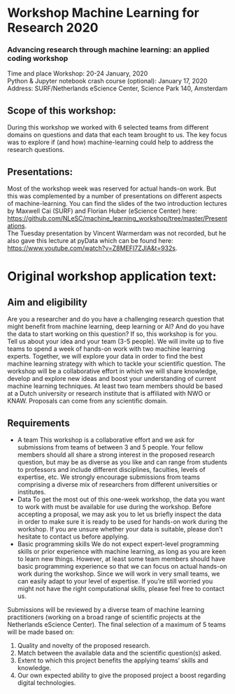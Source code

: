 # Workshop Machine Learning for Research 2020
### Advancing research through machine learning: an applied coding workshop  

Time and place
Workshop: 20-24 January, 2020  
Python & Jupyter notebook crash course (optional): January 17, 2020  
Address: SURF/Netherlands eScience Center, Science Park 140, Amsterdam

## Scope of this workshop:
During this workshop we worked with 6 selected teams from different domains on questions and data that each team brought to us.
The key focus was to explore if (and how) machine-learning could help to address the research questions.

## Presentations:
Most of the workshop week was reserved for actual hands-on work. But this was complemented by a number of presentations on different aspects of machine-learning. 
You can find the slides of the two introduction lectures by Maxwell Cai (SURF) and Florian Huber (eScience Center) here: https://github.com/NLeSC/machine_learning_workshop/tree/master/Presentations.  
The Tuesday presentation by Vincent Warmerdam was not recorded, but he also gave this lecture at pyData which can be found here: https://www.youtube.com/watch?v=Z8MEFI7ZJlA&t=932s.


# Original workshop application text:
## Aim and eligibility
Are you a researcher and do you have a challenging research question that might benefit from machine learning, deep learning or AI? And do you have the data to start working on this question? If so, this workshop is for you.
Tell us about your idea and your team (3-5 people). We will invite up to five teams to spend a week of hands-on work with two machine learning experts. Together, we will explore your data in order to find the best machine learning strategy with which to tackle your scientific question. The workshop will be a collaborative effort in which we will share knowledge, develop and explore new ideas and boost your understanding of current machine learning techniques.
At least two team members should be based at a Dutch university or research institute that is affiliated with NWO or KNAW. Proposals can come from any scientific domain.

## Requirements
+	A team
This workshop is a collaborative effort and we ask for submissions from teams of between 3 and 5 people. Your fellow members should all share a strong interest in the proposed research question, but may be as diverse as you like and can range from students to professors and include different disciplines, faculties, levels of expertise, etc. We strongly encourage submissions from teams comprising a diverse mix of researchers from different universities or institutes. 
+	Data
To get the most out of this one-week workshop, the data you want to work with must be available for use during the workshop. Before accepting a proposal, we may ask you to let us briefly inspect the data in order to make sure it is ready to be used for hands-on work during the workshop. If you are unsure whether your data is suitable, please don’t hesitate to contact us before applying. 
+	Basic programming skills
We do not expect expert-level programming skills or prior experience with machine learning, as long as you are keen to learn new things. However, at least some team members should have basic programming experience so that we can focus on actual hands-on work during the workshop. Since we will work in very small teams, we can easily adapt to your level of expertise.
If you’re still worried you might not have the right computational skills, please feel free to contact us. 

Submissions will be reviewed by a diverse team of machine learning practitioners (working on a broad range of scientific projects at the Netherlands eScience Center). The final selection of a maximum of 5 teams will be made based on:
1. Quality and novelty of the proposed research. 
2. Match between the available data and the scientific question(s) asked. 
3. Extent to which this project benefits the applying teams’ skills and knowledge.
4. Our own expected ability to give the proposed project a boost regarding digital technologies. 
